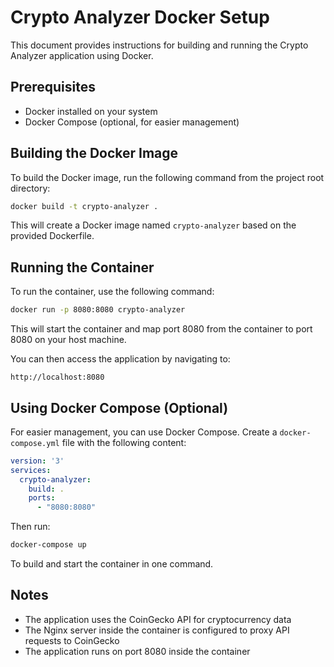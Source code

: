 # Crypto Analyzer Docker Setup

This document provides instructions for building and running the Crypto Analyzer application using Docker.

## Prerequisites

- Docker installed on your system
- Docker Compose (optional, for easier management)

## Building the Docker Image

To build the Docker image, run the following command from the project root directory:

```bash
docker build -t crypto-analyzer .
```

This will create a Docker image named `crypto-analyzer` based on the provided Dockerfile.

## Running the Container

To run the container, use the following command:

```bash
docker run -p 8080:8080 crypto-analyzer
```

This will start the container and map port 8080 from the container to port 8080 on your host machine.

You can then access the application by navigating to:

```
http://localhost:8080
```

## Using Docker Compose (Optional)

For easier management, you can use Docker Compose. Create a `docker-compose.yml` file with the following content:

```yaml
version: '3'
services:
  crypto-analyzer:
    build: .
    ports:
      - "8080:8080"
```

Then run:

```bash
docker-compose up
```

To build and start the container in one command.

## Notes

- The application uses the CoinGecko API for cryptocurrency data
- The Nginx server inside the container is configured to proxy API requests to CoinGecko
- The application runs on port 8080 inside the container
